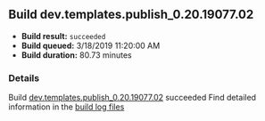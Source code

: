 ## Build dev.templates.publish_0.20.19077.02
- **Build result:** `succeeded`
- **Build queued:** 3/18/2019 11:20:00 AM
- **Build duration:** 80.73 minutes
### Details
Build [dev.templates.publish_0.20.19077.02](https://winappstudio.visualstudio.com/web/build.aspx?pcguid=a4ef43be-68ce-4195-a619-079b4d9834c2&builduri=vstfs%3a%2f%2f%2fBuild%2fBuild%2f27290) succeeded
Find detailed information in the [build log files](https://uwpctdiags.blob.core.windows.net/buildlogs/dev.templates.publish_0.20.19077.02_logs.zip)

